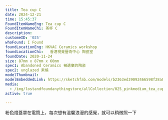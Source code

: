 ```yaml
---
title: Tea cup C
date: 2024-12-21
time: 15:45:37
FoundItemNameEng: Tea cup C
FoundItemNameChi: 茶杯 C 
description: 
customeID: '025'
whoFound: I Found
foundLocationEng: HKVAC Ceramics workshop
foundLocationChi:   香港視覺藝術中心 陶瓷室
foundDate: 2020-11-24
size: 87mm x 87mm x 60mm
spec1: Abandoned Ceramics 被遺棄的陶瓷
spec2: unglazed 素燒
modelThumbnail:
modelEmbeddedLink: https://sketchfab.com/models/b2363ed39092466598f28a85abdb7247/embed
media: 
  - /img/lostandfoundanythingstore/allCollection/025_pinkmedium_tea_cup.png
active: true

---
```


粉色燈蓋罩在電筒上，每次想有溫馨浪漫的感覺，就可以稍微照一下